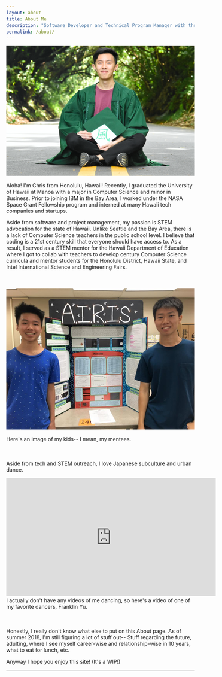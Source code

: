 ```yaml
---
layout: about
title: About Me
description: "Software Developer and Technical Program Manager with the goal of using technology to create value."
permalink: /about/
---
```


<img class="ui fluid centered large image" src="../images/chris.png">

Aloha! I'm Chris from Honolulu, Hawaii!
Recently, I graduated the University of Hawaii at Manoa with a major in Computer Science and minor in Business.
Prior to joining IBM in the Bay Area, I worked under the NASA Space Grant Fellowship program and interned at many Hawaii tech companies and startups.

Aside from software and project management, my passion is STEM advocation for the state of Hawaii.
Unlike Seattle and the Bay Area, there is a lack of Computer Science teachers in the public school level.
I believe that coding is a 21st century skill that everyone should have access to.
As a result, I served as a STEM mentor for the Hawaii Department of Education where I got to collab with teachers to develop century Computer Science curricula and mentor students for the Honolulu District, Hawaii State, and Intel International Science and Engineering Fairs.

<br><br>
<img class="ui fluid centered medium image" src="../images/airisgroup.jpg">
<div class="ui form">
  <div class="ui message">
    <div class="header">Here's an image of my kids-- I mean, my mentees. </div>
  </div>
</div>
<br><br>

Aside from tech and STEM outreach, I love Japanese subculture and urban dance.
<iframe width="560" height="315" src="https://www.youtube.com/embed/StySpGWJTaM" frameborder="0" allow="autoplay; encrypted-media" allowfullscreen></iframe>
<div class="ui form">
  <div class="ui message">
    <div class="header">I actually don't have any videos of me dancing, so here's a video of one of my favorite dancers, Franklin Yu.</div>
  </div>
</div>
<br><br>

Honestly, I really don't know what else to put on this About page. As of summer 2018, I'm still figuring a lot of stuff out--
Stuff regarding the future, adulting, where I see myself career-wise and relationship-wise in 10 years, what to eat for lunch, etc.

Anyway I hope you enjoy this site! (It's a WIP!)
<hr>
